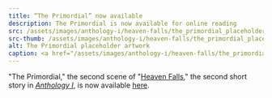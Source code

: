 ```yaml
---
title: “The Primordial” now available
description: The Primordial is now available for online reading
src: /assets/images/anthology-i/heaven-falls/the_primordial_placeholder_med.jpg
src-thumb: /assets/images/anthology-i/heaven-falls/the_primordial_placeholder_small.jpg
alt: The Primordial placeholder artwork
caption: <a href="/assets/images/anthology-i/heaven-falls/the_primordial_placeholder.jpg" target="_blank">AI placeholder artwork</a> generated above using <a href="https://creator.nightcafe.studio/creation/x01e49kG3BBrhV7JY2qI" target="_blank">SDXL 1.0</a> — <a href="https://creativecommons.org/publicdomain/zero/1.0/" target="_blank">CC0 1.0</a>
---
```


"The Primordial," the second scene of "[Heaven Falls](/anthology-i/heaven-falls/)," the second short story in *[Anthology I](/anthology-i/)*, is now available [here](/anthology-i/heaven-falls/the-primordial/).